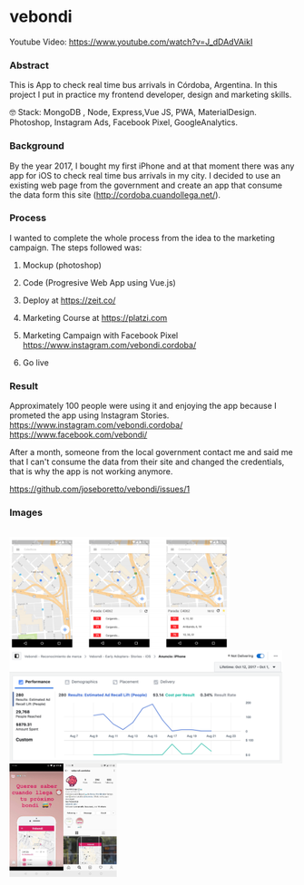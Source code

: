 # vebondi

Youtube Video: https://www.youtube.com/watch?v=J_dDAdVAikI 

### Abstract
This is App to check real time bus arrivals in Córdoba, Argentina. 
In this project I put in practice my frontend developer, design and marketing skills.

🤓 Stack: MongoDB , Node, Express,Vue JS, PWA, MaterialDesign. Photoshop, Instagram Ads, Facebook Pixel, GoogleAnalytics.

### Background

By the year 2017, I bought my first iPhone and at that moment there was any app for iOS to check real time bus arrivals in my city. I decided to use an existing web page from the government and create an app that consume the data form this site (http://cordoba.cuandollega.net/).

### Process

I wanted to complete the whole process from the idea to the marketing campaign. The steps followed was:

1. Mockup (photoshop)

2. Code (Progresive Web App using Vue.js)
3. Deploy at https://zeit.co/
4. Marketing Course at https://platzi.com 
5. Marketing Campaign with Facebook Pixel 
https://www.instagram.com/vebondi.cordoba/
6. Go live

### Result

Approximately 100 people were using it and enjoying the app because I prometed the app using Instagram Stories.
https://www.instagram.com/vebondi.cordoba/
https://www.facebook.com/vebondi/ 

After a month, someone from the local government contact me and said me that I can't consume the data from their site and changed the credentials, that is why the app is not working anymore.

https://github.com/joseboretto/vebondi/issues/1

### Images

<br>
<img src="https://github.com/joseboretto/vebondi/blob/master/images/Mockup.png" align="left" height="200">
<br>
<img src="https://github.com/joseboretto/vebondi/blob/master/images/Marketing%20Campaign.png" align="left" height="200">
<br>
<img src="https://github.com/joseboretto/vebondi/blob/master/images/Instagram%20Story.jpg" align="left" height="200">
<br>
<img src="https://github.com/joseboretto/vebondi/blob/master/images/Instagram%20Profile.jpg" align="left" height="200">
<br>



